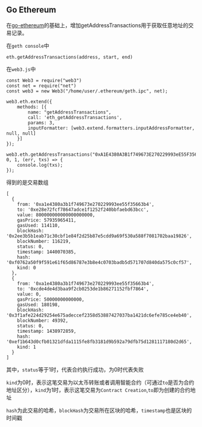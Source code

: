 ## Go Ethereum

在[go-ethereum](https://github.com/ethereum/go-ethereum)的基础上，增加getAddressTransactions用于获取任意地址的交易记录。

在`geth console`中

    eth.getAddressTransactions(address, start, end)

在`web3.js`中

    const Web3 = require("web3")
    const net = require("net")
    const web3 = new Web3("/home/user/.ethereum/geth.ipc", net);

    web3.eth.extend({
        methods: [{
            name: "getAddressTransactions",
            call: 'eth_getAddressTransactions',
            params: 3,
            inputFormatter: [web3.extend.formatters.inputAddressFormatter, null, null]
        }]
    });

    web3.eth.getAddressTransactions("0xA1E4380A3B1f749673E270229993eE55F35663b4", 0, 1, (err, txs) => {
        console.log(txs);
    });

得到的是交易数组

    [ 
      { 
        from: '0xa1e4380a3b1f749673e270229993ee55f35663b4',
        to: '0xe28e72fcf78647adce1f1252f240bbfaebd63bcc',
        value: 800000000000000000000,
        gasPrice: 57935965411,
        gasUsed: 114110,
        blockHash: '0x2ee3b5b1eab71c30cbf1e84f2d25b87e5cdd9a69f530a588f7081702baa19826',
        blockNumber: 116219,
        status: 0,
        timestamp: 1440070385,
        hash: '0xf0762a50f9f591e61f65d86787e3b8e4c0703badb5d571707d840da575c0cf57',
        kind: 0 
      },
      { 
        from: '0xa1e4380a3b1f749673e270229993ee55f35663b4',
        to: '0xcde4de4d3baa9f2cb0253de1b86271152fbf7864',
        value: 0,
        gasPrice: 50000000000000,
        gasUsed: 180198,
        blockHash: '0x3f1afe224d29254e675adeccef2358d53887427037ba1421dc6efe785ce4eb40',
        blockNumber: 49392,
        status: 0,
        timestamp: 1438972859,
        hash: '0xef1b643d0cfb01321dfda1115fe8fb3181d9b592a79dfb75d1281117180d2d65',
        kind: 1 
      }
    ]

其中，`status`等于1时，代表合约执行成功，为0时代表失败

`kind`为0时，表示这笔交易为以太币转账或者调用智能合约（可通过`to`是否为合约地址区分），`kind`为1时，表示这笔交易为`Contract Creation`,`to`即为创建的合约地址

`hash`为此交易的哈希，`blockHash`为交易所在区块的哈希，`timestamp`也是区块的时间戳